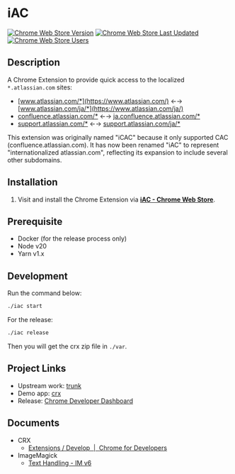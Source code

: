 # iAC

[![Chrome Web Store Version](https://img.shields.io/chrome-web-store/v/plbhlfecmbmkphfgcpoijlidjapddidj)](https://chrome.google.com/webstore/detail/icac/plbhlfecmbmkphfgcpoijlidjapddidj?utm_source=github)
[![Chrome Web Store Last Updated](https://img.shields.io/chrome-web-store/last-updated/plbhlfecmbmkphfgcpoijlidjapddidj)](https://chrome.google.com/webstore/detail/icac/plbhlfecmbmkphfgcpoijlidjapddidj?utm_source=github)
[![Chrome Web Store Users](https://img.shields.io/chrome-web-store/users/plbhlfecmbmkphfgcpoijlidjapddidj)](https://chrome.google.com/webstore/detail/icac/plbhlfecmbmkphfgcpoijlidjapddidj?utm_source=github)

## Description

A Chrome Extension to provide quick access to the localized `*.atlassian.com` sites:

* [www.atlassian.com/*](https://www.atlassian.com/) ←→ [www.atlassian.com/ja/*](https://www.atlassian.com/ja/)
* [confluence.atlassian.com/*](https://confluence.atlassian.com/) ←→ [ja.confluence.atlassian.com/*](https://ja.confluence.atlassian.com/)
* [support.atlassian.com/*](https://support.atlassian.com/) ←→ [support.atlassian.com/ja/*](https://support.atlassian.com/ja/)

This extension was originally named "iCAC" because it only supported CAC (confluence.atlassian.com). It has now been renamed "iAC" to represent "internationalized atlassian.com", reflecting its expansion to include several other subdomains.

## Installation

1. Visit and install the Chrome Extension via [**iAC - Chrome Web Store**](https://chrome.google.com/webstore/detail/icac/plbhlfecmbmkphfgcpoijlidjapddidj?utm_source=github).

## Prerequisite

* Docker (for the release process only)
* Node v20
* Yarn v1.x

## Development

Run the command below:

```bash
./iac start
```

For the release:

```bash
./iac release
```

Then you will get the crx zip file in `./var`.

## Project Links

* Upstream work: [trunk](https://github.com/announce/icac/compare/master...ymkjp:master)
* Demo app: [crx](https://chrome.google.com/webstore/detail/icac/plbhlfecmbmkphfgcpoijlidjapddidj?utm_source=github)
* Release: [Chrome Developer Dashboard](https://chrome.google.com/webstore/developer/dashboard)

## Documents

* CRX
  * [Extensions / Develop  \|  Chrome for Developers](https://developer.chrome.com/docs/extensions/develop)
* ImageMagick
  * [Text Handling \- IM v6](http://www.imagemagick.org/Usage/text/#label_bestfit)
